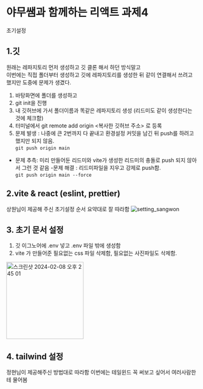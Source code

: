 # 야무쌤과 함께하는 리액트 과제4

초기설정

## 1.깃 
원래는 레파지토리 먼저 생성하고 깃 클론 해서 하던 방식말고 
<br/>이번에는 직접 폴더부터 생성하고 깃에 레파지토리를 생성한 뒤 같이 연결해서 쓰려고 했지만 도중에 문제가 생겼다. 

1. 바탕화면에 폴더를 생성하고 
2. git init을 진행 
3. 내 깃허브에 가서 폴더이름과 똑같은 레파지토리 생성 (리드미도 같이 생성한다는 것에 체크함)
4. 터미널에서 git remote add origin <복사한 깃허브 주소> 로 등록 
5. 문제 발생 : 나중에 큰 2번까지 다 끝내고 환경설정 커밋을 남긴 뒤 push를 하려고 했지만 되지 않음. <br/>```git push origin main```
- 문제 추측: 미리 만들어둔 리드미와 vite가 생성한 리드미의 충돌로 push 되지 않아서 그런 것 같음
-문제 해결 : 리드미파일을 지우고 강제로 push함. <br/>```git push origin main --force```

## 2.vite & react (eslint, prettier)

상원님이 제공해 주신 초기설정 순서 요약대로 잘 따라함 
![setting_sangwon](https://github.com/ryujinzz/react-mission04/assets/146301783/1bf6a3cc-a759-4542-9d8d-71da73b8d48d)



## 3. 초기 문서 설정
1. 깃 이그노어에 .env 넣고 .env 파일 밖에 생성함
2. vite 가 만들어준 필요없는 css 파일 삭제함, 필요없는 사진파일도 삭제함.  
<img width="203" alt="스크린샷 2024-02-08 오후 2 45 01" src="https://github.com/ryujinzz/react-mission04/assets/146301783/e42e5308-e64f-4624-8113-1cbef464c5fa">


## 4. tailwind 설정 
정현님이 제공해주신 방법대로 따라함 
이번에는 테일윈드 꼭 써보고 싶어서 여러사람한테 물어봄 

